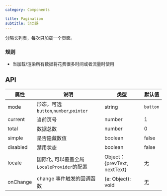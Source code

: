 ```yaml
---
category: Components

title: Pagination
subtitle: 分页器
---
```


分隔长列表，每次只加载一个页面。

### 规则
- 当加载/渲染所有数据将花费很多时间或者流量时使用

## API

属性 | 说明 | 类型 | 默认值
----|-----|------|------
|  mode  | 形态，可选`button`,`number`,`pointer` | string | `button`  |
|  current  | 当前页号 | number  |  1  |
|  total  | 数据总数 | number  |  0  |
|  simple  | 是否隐藏数值 | boolean | false  |
|  disabled  | 禁用状态 | boolean | false  |
| locale |  国际化, 可以覆盖全局`LocaleProvider`的配置 | Object：{prevText, nextText} | 无 |
|  onChange | change 事件触发的回调函数 | (e: Object): void | 无 |
